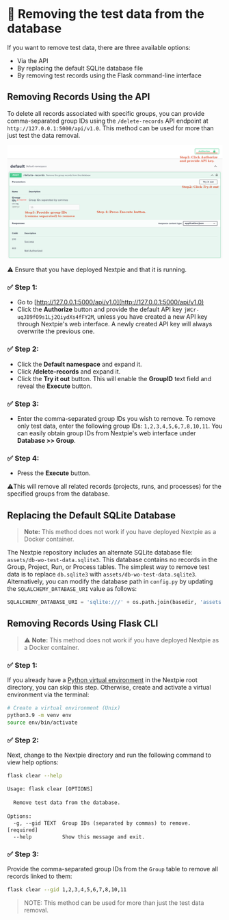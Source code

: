 
# 🧹 Removing the test data from the database

If you want to remove test data, there are three available options:

- Via the API  
- By replacing the default SQLite database file  
- By removing test records using the Flask command-line interface  

## Removing Records Using the API

To delete all records associated with specific groups, you can provide comma-separated group IDs using the `/delete-records` API endpoint at `http://127.0.0.1:5000/api/v1.0`. This method can be used for more than just test the data removal.

![](images/remove-data-by-gid.png)

⚠️ Ensure that you have deployed Nextpie and that it is running.

### ✅ Step 1:

- Go to [http://127.0.0.1:5000/api/v1.0](http://127.0.0.1:5000/api/v1.0)  
- Click the **Authorize** button and provide the default API key `jWCr-uqJB9fO9s1Lj2QiydXs4fFY2M`, unless you have created a new API key through Nextpie's web interface. A newly created API key will always overwrite the previous one.

### ✅ Step 2:

- Click the **Default namespace** and expand it.  
- Click **/delete-records** and expand it.  
- Click the **Try it out** button. This will enable the **GroupID** text field and reveal the **Execute** button.

### ✅ Step 3:

- Enter the comma-separated group IDs you wish to remove. To remove only test data, enter the following group IDs: `1,2,3,4,5,6,7,8,10,11`. You can easily obtain group IDs from Nextpie's web interface under **Database >> Group**.

### ✅ Step 4:

- Press the **Execute** button.

⚠️This will remove all related records (projects, runs, and processes) for the specified groups from the database.

## Replacing the Default SQLite Database

> **Note:** This method does not work if you have deployed Nextpie as a Docker container.

The Nextpie repository includes an alternate SQLite database file: `assets/db-wo-test-data.sqlite3`. This database contains no records in the Group, Project, Run, or Process tables. The simplest way to remove test data is to replace `db.sqlite3` with `assets/db-wo-test-data.sqlite3`. Alternatively, you can modify the database path in `config.py` by updating the `SQLALCHEMY_DATABASE_URI` value as follows:

```python
SQLALCHEMY_DATABASE_URI = 'sqlite:///' + os.path.join(basedir, 'assets', 'db-wo-test-data.sqlite3')
```

## Removing Records Using Flask CLI

> ⚠️ **Note:** This method does not work if you have deployed Nextpie as a Docker container.

### ✅ Step 1: 
If you already have a [Python virtual environment](deploy-python.md) in the Nextpie root directory, you can skip this step. Otherwise, create and activate a virtual environment via the terminal:

```bash
# Create a virtual environment (Unix)
python3.9 -m venv env 
source env/bin/activate
```

### ✅ Step 2:
Next, change to the Nextpie directory and run the following command to view help options:

```bash
flask clear --help
```

```
Usage: flask clear [OPTIONS]

  Remove test data from the database.

Options:
  -g, --gid TEXT  Group IDs (separated by commas) to remove.  [required]
  --help          Show this message and exit.
```

### ✅ Step 3:
Provide the comma-separated group IDs from the `Group` table to remove all records linked to them:

```bash
flask clear --gid 1,2,3,4,5,6,7,8,10,11
```
> NOTE: This method can be used for more than just the test data removal.

